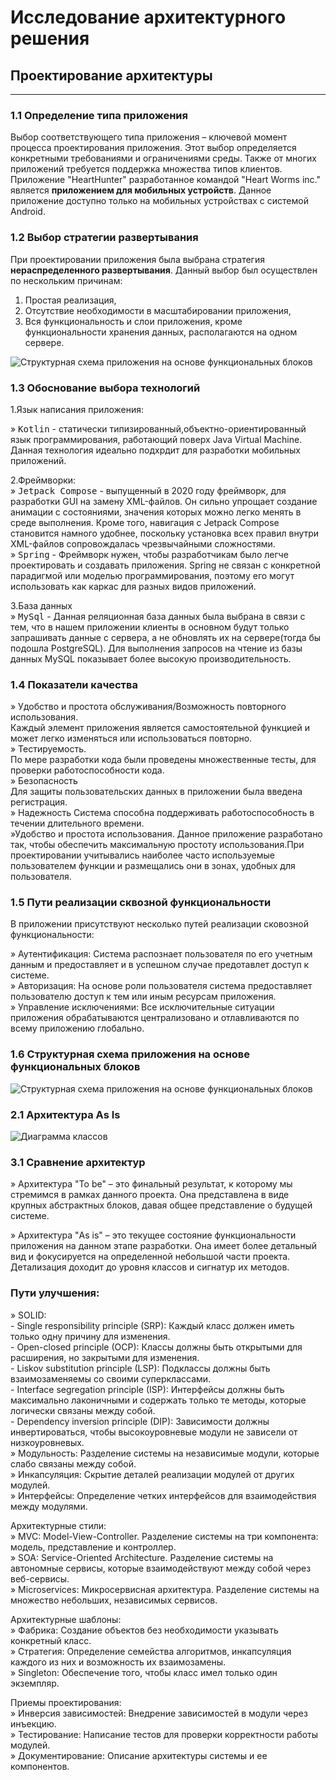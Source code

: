 # Исследование архитектурного решения
## Проектирование архитектуры

---
### 1.1 Определение типа приложения 
  Выбор соответствующего типа приложения – ключевой момент процесса проектирования приложения. Этот выбор определяется конкретными требованиями и ограничениями среды. Также от многих приложений требуется поддержка множества типов клиентов. 
Приложение "HeartHunter" разработанное командой "Heart Worms inc." является 
**приложением для мобильных устройств**. Данное приложение доступно только на мобильных устройствах с системой Android.

### 1.2 Выбор стратегии развертывания 

При проектировании приложения была выбрана стратегия **нераспределенного развертывания**. Данный выбор был осуществлен по нескольким причинам:  
1) Простая реализация,  
2) Отсутствие необходимости в масштабировании приложения,  
3) Вся функциональность и слои приложения, кроме функциональности хранения данных, располагаются на одном сервере.

![Структурная схема приложения на основе функциональных блоков](https://github.com/helistam/HeartHunter/blob/main/documentation/files/unallocated_deployment.png)

### 1.3 Обоснование выбора технологий 
1.Язык написания приложения: 
 
&#187; <kbd>Kotlin</kbd>  - статически типизированный,объектно-ориентированный язык программирования, работающий поверх Java Virtual Machine. Данная технология идеально подхрдит для разработки мобильных приложений. 

2.Фреймворки:  
&#187; <kbd>Jetpack Compose</kbd> - выпущенный в 2020 году фреймворк, для разработки GUI на замену XML-файлов. Он сильно упрощает создание анимации с состояниями, значения которых можно легко менять в среде выполнения. Кроме того, навигация с Jetpack Compose становится намного удобнее, поскольку установка всех правил внутри XML-файлов сопровождалась чрезвычайными сложностями.  
&#187; <kbd>Spring</kbd> - Фреймворк нужен, чтобы разработчикам было легче проектировать и создавать приложения. Spring не связан с конкретной парадигмой или моделью программирования, поэтому его могут использовать как каркас для разных видов приложений.  

3.База данных  
&#187; <kbd>MySql</kbd> - Данная реляционная база данных была выбрана в связи с тем, что в нашем приложении клиенты в основном будут только запрашивать данные с сервера, а не обновлять их на сервере(тогда бы подошла PostgreSQL). Для выполнения запросов на чтение из базы данных MySQL показывает более высокую производительность.

### 1.4 Показатели качества

 &#187; Удобство и простота обслуживания/Возможность повторного использования.  
 Каждый элемент приложения является самостоятельной функцией и может легко изменяться или использоваться повторно.  
 &#187; Тестируемость.  
 По мере разработки кода были проведены множественные тесты, для проверки работоспособности кода.  
 &#187; Безопасность  
 Для защиты пользовательских данных в приложении была введена регистрация.  
 &#187; Надежность 
 Система способна поддерживать работоспособность в течении длительного времени.  
 &#187;Удобство и простота использования. 
 Данное приложение разработано так, чтобы обеспечить максимальную простоту использования.При проектировании учитывались наиболее часто используемые пользователем функции и размещались они в зонах, удобных для пользователя.

### 1.5 Пути реализации сквозной функциональности 
  
В приложении присутствуют несколько путей реализации сковозной функциональности:

&#187; Аутентификация: Система распознает пользователя по его учетным данным и предоставляет и в успешном случае предотавлет доступ к системе.  
&#187; Авторизация: На основе роли пользователя система предоставляет пользователю доступ к тем или иным ресурсам приложения.  
&#187; Управление исключениями: Все исключительные ситуации приложения обрабатываются централизовано и отлавливаются по всему приложению глобально.

### 1.6 Структурная схема приложения на основе функциональных блоков

![Структурная схема приложения на основе функциональных блоков](https://github.com/helistam/HeartHunter/blob/main/documentation/files/schema.png)


### 2.1 Архитектура As Is
  
![Диаграмма классов](https://github.com/helistam/HeartHunter/blob/main/diagrams/images/ClassDiagram.png)
  
### 3.1 Сравнение архитектур   

&#187; Архитектура "To be" – это финальный результат, к которому мы стремимся в рамках данного проекта. Она представлена в виде крупных абстрактных блоков, давая общее представление о будущей системе.  

&#187; Архитектура "As is" – это текущее состояние функциональности приложения на данном этапе разработки. Она имеет более детальный вид и фокусируется на определенной небольшой части проекта. Детализация доходит до уровня классов и сигнатур их методов.  
  
### Пути улучшения:  
  
&#187; SOLID:  
    - Single responsibility principle (SRP): Каждый класс должен иметь только одну причину для изменения.  
    - Open-closed principle (OCP): Классы должны быть открытыми для расширения, но закрытыми для изменения.  
    - Liskov substitution principle (LSP): Подклассы должны быть взаимозаменяемы со своими суперклассами.  
    - Interface segregation principle (ISP): Интерфейсы должны быть максимально лаконичными и содержать только те методы, которые логически связаны между собой.  
    - Dependency inversion principle (DIP): Зависимости должны инвертироваться, чтобы высокоуровневые модули не зависели от низкоуровневых.  
&#187; Модульность: Разделение системы на независимые модули, которые слабо связаны между собой.  
&#187; Инкапсуляция: Скрытие деталей реализации модулей от других модулей.  
&#187; Интерфейсы: Определение четких интерфейсов для взаимодействия между модулями.  
  
Архитектурные стили:  
&#187; MVC: Model-View-Controller. Разделение системы на три компонента: модель, представление и контроллер.  
&#187; SOA: Service-Oriented Architecture. Разделение системы на автономные сервисы, которые взаимодействуют между собой через веб-сервисы.  
&#187; Microservices: Микросервисная архитектура. Разделение системы на множество небольших, независимых сервисов.  
  
Архитектурные шаблоны:  
&#187; Фабрика: Создание объектов без необходимости указывать конкретный класс.  
&#187; Стратегия: Определение семейства алгоритмов, инкапсуляция каждого из них и возможность их взаимозамены.  
&#187; Singleton: Обеспечение того, чтобы класс имел только один экземпляр.  
  
Приемы проектирования:    
&#187; Инверсия зависимостей: Внедрение зависимостей в модули через инъекцию.  
&#187; Тестирование: Написание тестов для проверки корректности работы модулей.  
&#187; Документирование: Описание архитектуры системы и ее компонентов.  
